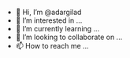 - 👋 Hi, I’m @adargilad
- 👀 I’m interested in ...
- 🌱 I’m currently learning ...
- 💞️ I’m looking to collaborate on ...
- 📫 How to reach me ...

<!---
adargilad/adargilad is a ✨ special ✨ repository because its `README.md` (this file) appears on your GitHub profile.
You can click the Preview link to take a look at your changes.
--->
